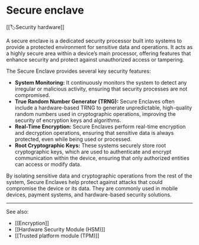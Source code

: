 
# Secure enclave

[[🏷️Security hardware]]

A secure enclave is a dedicated security processor built into systems to provide a protected environment for sensitive data and operations. It acts as a highly secure area within a device’s main processor, offering features that enhance security and protect against unauthorized access or tampering.

The Secure Enclave provides several key security features:

- **System Monitoring:** It continuously monitors the system to detect any irregular or malicious activity, ensuring that security processes are not compromised.
- **True Random Number Generator (TRNG):** Secure Enclaves often include a hardware-based TRNG to generate unpredictable, high-quality random numbers used in cryptographic operations, improving the security of encryption keys and algorithms.
- **Real-Time Encryption:** Secure Enclaves perform real-time encryption and decryption operations, ensuring that sensitive data is always protected, even while being used or processed.
- **Root Cryptographic Keys:** These systems securely store root cryptographic keys, which are used to authenticate and encrypt communication within the device, ensuring that only authorized entities can access or modify data.

By isolating sensitive data and cryptographic operations from the rest of the system, Secure Enclaves help protect against attacks that could compromise the device or its data. They are commonly used in mobile devices, payment systems, and hardware-based security solutions.

---

See also:

- [[Encryption]]
- [[Hardware Security Module (HSM)]]
- [[Trusted platform module (TPM)]]